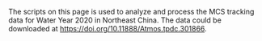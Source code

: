 The scripts on this page is used to analyze and process the MCS tracking data for Water Year 2020 in Northeast China.
The data could be downloaded at https://doi.org/10.11888/Atmos.tpdc.301866.
